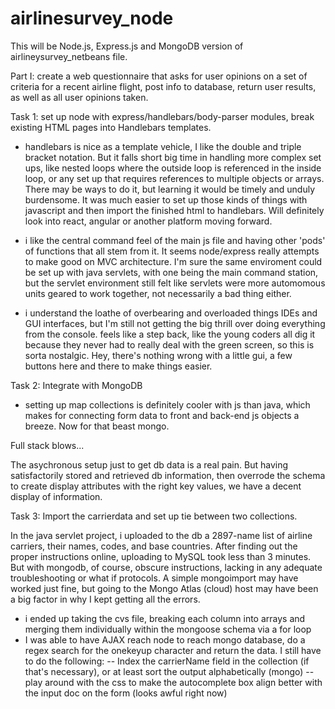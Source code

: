 # airlinesurvey_node

This will be Node.js, Express.js and MongoDB version of airlineysurvey_netbeans file.  

Part I: create a web questionnaire that asks for user opinions on a set of criteria for a recent airline flight, post info to database, return user results, as well as all user opinions taken. 

Task 1: set up node with express/handlebars/body-parser modules, break existing HTML pages into Handlebars templates. 

- handlebars is nice as a template vehicle, I like the double and triple bracket notation. But it falls short big time in handling more complex set ups, like nested loops where the outside loop is referenced in the inside loop, or any set up that requires references to multiple objects or arrays. There may be ways to do it, but learning it would be timely and unduly burdensome. It was much easier to set up those kinds of things with javascript and then import the finished html to handlebars. Will definitely look into react, angular or another platform moving forward.

- i like the central command feel of the main js file and having other 'pods' of functions that all stem from it. It seems node/express really attempts to make good on MVC architecture. I'm sure the same enviroment could be set up with java servlets, with one being the main command station, but the servlet environment still felt like servlets were more automomous units geared to work together, not necessarily a bad thing either.

- i understand the loathe of overbearing and overloaded things IDEs and GUI interfaces, but I'm still not getting the big thrill over doing everything from the console. feels like a step back, like the young coders all dig it because they never had to really deal with the green screen, so this is sorta nostalgic. Hey, there's nothing wrong with a little gui, a few buttons here and there to make things easier. 

Task 2: Integrate with MongoDB

-  setting up map collections is definitely cooler with js than java, which makes for connecting form data to front and back-end js objects a breeze. Now for that beast mongo. 

Full stack blows...

The asychronous setup just to get db data is a real pain. But having satisfactorily stored and retrieved db information, then overrode the schema to create display attributes with the right key values, we have a decent display of information.

Task 3: Import the carrierdata and set up tie between two collections.

In the java servlet project, i uploaded to the db a 2897-name list of airline carriers, their names, codes, and base countries. After finding out the proper instructions online, uploading to MySQL took less than 3 minutes. But with mongodb, of course, obscure instructions, lacking in any adequate troubleshooting or what if protocols. A simple mongoimport may have worked just fine, but going to the Mongo Atlas (cloud) host may have been a big factor in why I kept getting all the errors. 
-   i ended up taking the cvs file, breaking each column into arrays and merging them individually within the mongoose schema via a for loop
-   I was able to have AJAX reach node to reach mongo database, do a regex search for the onekeyup character and return the data. I still have to do the following:
--  Index the carrierName field in the collection (if that's necessary), or at least sort the output alphabetically (mongo)
--  play around with the css to make the autocomplete box align better with the input doc on the form (looks awful right now) 

